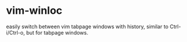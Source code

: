 # vim-winloc
easily switch between vim tabpage windows with history, similar to Ctrl-i/Ctrl-o, but for tabpage windows.
